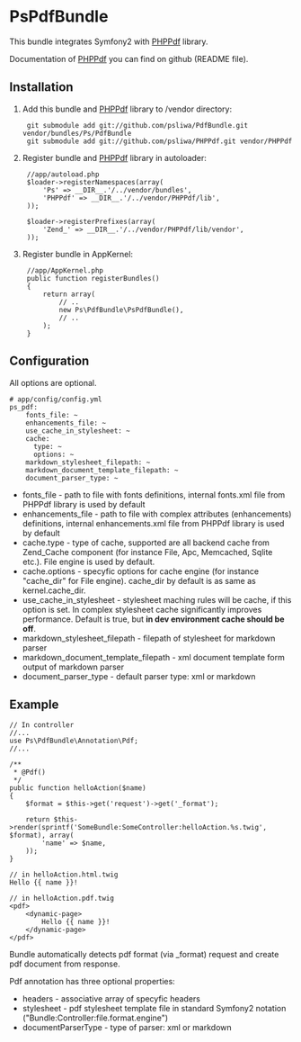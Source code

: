PsPdfBundle
===========

This bundle integrates Symfony2 with [PHPPdf][1] library.

Documentation of [PHPPdf][1] you can find on github (README file).

Installation
------------

  1. Add this bundle and [PHPPdf][1] library to /vendor directory:

          git submodule add git://github.com/psliwa/PdfBundle.git vendor/bundles/Ps/PdfBundle
          git submodule add git://github.com/psliwa/PHPPdf.git vendor/PHPPdf

  2. Register bundle and [PHPPdf][1] library in autoloader:

          //app/autoload.php
          $loader->registerNamespaces(array(
              'Ps' => __DIR__.'/../vendor/bundles',
              'PHPPdf' => __DIR__.'/../vendor/PHPPdf/lib',
          ));
    
          $loader->registerPrefixes(array(
              'Zend_' => __DIR__.'/../vendor/PHPPdf/lib/vendor',
          ));

  3. Register bundle in AppKernel:

          //app/AppKernel.php
          public function registerBundles()
          {
              return array(
                  // ..
                  new Ps\PdfBundle\PsPdfBundle(),
                  // ..
              );
          }

Configuration
-------------

All options are optional.

    # app/config/config.yml
    ps_pdf:
        fonts_file: ~
        enhancements_file: ~
        use_cache_in_stylesheet: ~
        cache:
          type: ~
          options: ~
        markdown_stylesheet_filepath: ~
        markdown_document_template_filepath: ~
        document_parser_type: ~

* fonts_file - path to file with fonts definitions, internal fonts.xml file from PHPPdf library is used by default
* enhancements_file - path to file with complex attributes (enhancements) definitions, internal enhancements.xml file from PHPPdf library is used by default
* cache.type - type of cache, supported are all backend cache from Zend_Cache component (for instance File, Apc, Memcached, Sqlite etc.). File engine is used by default.
* cache.options - specyfic options for cache engine (for instance "cache_dir" for File engine). cache_dir by default is as same as kernel.cache_dir.
* use_cache_in_stylesheet - stylesheet maching rules will be cache, if this option is set. In complex stylesheet cache significantly improves performance. Default is true, but **in dev environment cache should be off**.
* markdown_stylesheet_filepath - filepath of stylesheet for markdown parser
* markdown_document_template_filepath - xml document template form output of markdown parser
* document_parser_type - default parser type: xml or markdown

Example
-------
    // In controller
    //...
    use Ps\PdfBundle\Annotation\Pdf;
    //...
    
    /**
     * @Pdf()
     */
    public function helloAction($name)
    {
        $format = $this->get('request')->get('_format');
        
        return $this->render(sprintf('SomeBundle:SomeController:helloAction.%s.twig', $format), array(
            'name' => $name,
        ));
    }
    
    // in helloAction.html.twig
    Hello {{ name }}!
    
    // in helloAction.pdf.twig
    <pdf>
        <dynamic-page>
            Hello {{ name }}!
        </dynamic-page>
    </pdf>
    
Bundle automatically detects pdf format (via _format) request and create pdf document from response.

Pdf annotation has three optional properties:

* headers - associative array of specyfic headers
* stylesheet - pdf stylesheet template file in standard Symfony2 notation ("Bundle:Controller:file.format.engine")
* documentParserType - type of parser: xml or markdown

[1]: https://github.com/psliwa/PHPPdf